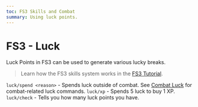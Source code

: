 ```yaml
---
toc: FS3 Skills and Combat
summary: Using luck points.
---
```

# FS3 - Luck

Luck Points in FS3 can be used to generate various lucky breaks.  

> Learn how the FS3 skills system works in the [FS3 Tutorial](/help/fs3).

`luck/spend <reason>` - Spends luck outside of combat. See [Combat Luck](/help/combat) for combat-related luck commands.
`luck/xp` - Spends 5 luck to buy 1 XP.
`luck/check` - Tells you how many luck points you have.

